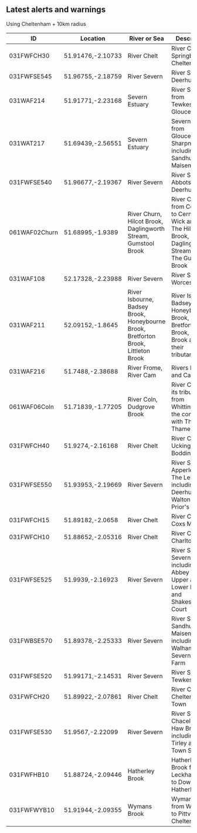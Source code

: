 ## Latest alerts and warnings

Using Cheltenham + 10km radius

<!-- table_marker starts -->
<table><thead>
<tr><th>ID</th><th>Location</th><th>River or Sea</th><th>Description</th>
</tr>
</thead>
<tbody>
<tr><td>031FWFCH30</td><td>51.91476,-2.10733</td><td>River Chelt</td><td>River Chelt at Springbank, Cheltenham</td></tr>
<tr><td>031FWFSE545</td><td>51.96755,-2.18759</td><td>River Severn</td><td>River Severn at Deerhurst</td></tr>
<tr><td>031WAF214</td><td>51.91771,-2.23168</td><td>Severn Estuary</td><td>River Severn from Tewkesbury to Gloucester</td></tr>
<tr><td>031WAT217</td><td>51.69439,-2.56551</td><td>Severn Estuary</td><td>Severn estuary from Gloucester to Sharpness, including Sandhurst and Maisemore</td></tr>
<tr><td>031FWFSE540</td><td>51.96677,-2.19367</td><td>River Severn</td><td>River Severn at Abbots Court, Deerhurst</td></tr>
<tr><td>061WAF02Churn</td><td>51.68995,-1.9389</td><td>River Churn, Hilcot Brook, Daglingworth Stream, Gumstool Brook</td><td>River Churn from Coberley to Cerney Wick and also The Hilcot Brook, The Daglingworth Stream and The Gumstool Brook</td></tr>
<tr><td>031WAF108</td><td>52.17328,-2.23988</td><td>River Severn</td><td>River Severn in Worcestershire</td></tr>
<tr><td>031WAF211</td><td>52.09152,-1.8645</td><td>River Isbourne, Badsey Brook, Honeybourne Brook, Bretforton Brook, Littleton Brook</td><td>River Isbourne, Badsey Brook, Honeybourne Brook, Bretforton Brook, Littleton Brook and their tributaries</td></tr>
<tr><td>031WAF216</td><td>51.7488,-2.38688</td><td>River Frome, River Cam</td><td>Rivers Frome and Cam</td></tr>
<tr><td>061WAF06Coln</td><td>51.71839,-1.77205</td><td>River Coln, Dudgrove Brook</td><td>River Coln and its tributaries from Whittington to the confluence with The River Thames</td></tr>
<tr><td>031FWFCH40</td><td>51.9274,-2.16168</td><td>River Chelt</td><td>River Chelt at Uckington and Boddington</td></tr>
<tr><td>031FWFSE550</td><td>51.93953,-2.19669</td><td>River Severn</td><td>River Severn at Apperley and The Leigh including Deerhurst Walton and Prior's Norton</td></tr>
<tr><td>031FWFCH15</td><td>51.89182,-2.0658</td><td>River Chelt</td><td>River Chelt at Coxs Meadow</td></tr>
<tr><td>031FWFCH10</td><td>51.88652,-2.05316</td><td>River Chelt</td><td>River Chelt at Charlton Kings</td></tr>
<tr><td>031FWFSE525</td><td>51.9939,-2.16923</td><td>River Severn</td><td>River Severn at Severn Ham, including Abbey Mill, Upper and Lower Lode and Shakespeare Court</td></tr>
<tr><td>031FWBSE570</td><td>51.89378,-2.25333</td><td>River Severn</td><td>River Severn at Sandhurst and Maisemore including Walham and Severnside Farm</td></tr>
<tr><td>031FWFSE520</td><td>51.99171,-2.14531</td><td>River Severn</td><td>River Severn at Tewkesbury</td></tr>
<tr><td>031FWFCH20</td><td>51.89922,-2.07861</td><td>River Chelt</td><td>River Chelt in Cheltenham Town</td></tr>
<tr><td>031FWFSE530</td><td>51.9567,-2.22099</td><td>River Severn</td><td>River Severn at Chaceley and Haw Bridge including Tirley and Town Street</td></tr>
<tr><td>031FWFHB10</td><td>51.88724,-2.09446</td><td>Hatherley Brook</td><td>Hatherley Brook from Leckhampton to Down Hatherley</td></tr>
<tr><td>031FWFWYB10</td><td>51.91944,-2.09355</td><td>Wymans Brook</td><td>Wymans Brook from Wymans to Pittville, Cheltenham</td></tr></tbody></html>
<!-- table_marker ends -->
